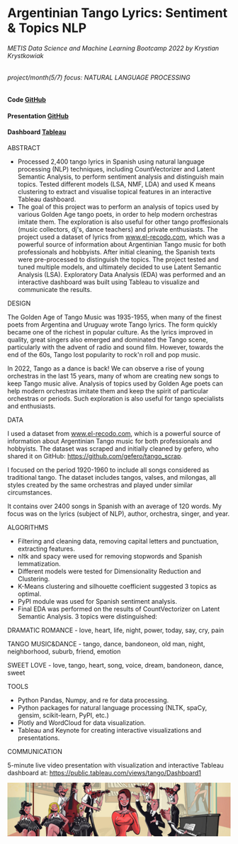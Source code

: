 # Argentinian Tango Lyrics: Sentiment & Topics NLP
###### METIS Data Science and Machine Learning Bootcamp 2022 by Krystian Krystkowiak
###### project/month(5/7) focus: NATURAL LANGUAGE PROCESSING
#### Code [GitHub](https://github.com/Krystkowiakk/Heart-Disease-Patients-Classification/blob/main/Krystkowiak_Krystian_Project_4_Classification_on-Heart_Disease_Indicators.ipynb)
#### Presentation [GitHub](https://github.com/Krystkowiakk/Heart-Disease-Patients-Classification/blob/main/Project%20Presentation/Krystkowiak_Krystian_Project_4_Classification_on-Heart_Disease_Indicators.pdf)
#### Dashboard [Tableau](https://public.tableau.com/views/tango/Dashboard1)

ABSTRACT

- Processed 2,400 tango lyrics in Spanish using natural language processing (NLP) techniques, including CountVectorizer and Latent Semantic Analysis, to perform sentiment analysis and distinguish main topics. Tested different models (LSA, NMF, LDA) and used K means clustering to extract and visualise topical features in an interactive Tableau dashboard.
- The goal of this project was to perform an analysis of topics used by various Golden Age tango poets, in order to help modern orchestras imitate them. The exploration is also useful for other tango proffesionals (music collectors, dj's, dance teachers) and private enthusiasts. The project used a dataset of lyrics from www.el-recodo.com, which was a powerful source of information about Argentinian Tango music for both professionals and hobbyists. After initial cleaning, the Spanish texts were pre-processed to distinguish the topics. The project tested and tuned multiple models, and ultimately decided to use Latent Semantic Analysis (LSA). Exploratory Data Analysis (EDA) was performed and an interactive dashboard was built using Tableau to visualize and communicate the results.

DESIGN

The Golden Age of Tango Music was 1935-1955, when many of the finest poets from Argentina and Uruguay wrote Tango lyrics. The form quickly became one of the richest in popular culture.  As the lyrics improved in quality, great singers also emerged and dominated the Tango scene, particularly with the advent of radio and sound film. However, towards the end of the 60s, Tango lost popularity to rock'n roll and pop music.

In 2022, Tango as a dance is back! We can observe a rise of young orchestras in the last 15 years, many of whom are creating new songs to keep Tango music alive. Analysis of topics used by Golden Age poets can help modern orchestras imitate them and keep the spirit of particular orchestras or periods. Such exploration is also useful for tango specialists and enthusiasts.

DATA

I used a dataset from www.el-recodo.com, which is a powerful source of information about Argentinian Tango music for both professionals and hobbyists. The dataset was scraped and initially cleaned by gefero, who shared it on GitHub: https://github.com/gefero/tango_scrap.

I focused on the period 1920-1960 to include all songs considered as traditional tango. The dataset includes tangos, valses, and milongas, all styles created by the same orchestras and played under similar circumstances.

It contains over 2400 songs in Spanish with an average of 120 words. My focus was on the lyrics (subject of NLP), author, orchestra, singer, and year.

ALGORITHMS

- Filtering and cleaning data, removing capital letters and punctuation, extracting features.
- nltk and spacy were used for removing stopwords and Spanish lemmatization.
- Different models were tested for Dimensionality Reduction and Clustering.
- K-Means clustering and silhouette coefficient suggested 3 topics as optimal.
- PyPI module was used for Spanish sentiment analysis.
- Final EDA was performed on the results of CountVectorizer on Latent Semantic Analysis. 3 topics were distinguished:

DRAMATIC ROMANCE - love, heart, life, night, power, today, say, cry, pain

TANGO MUSIC&DANCE - tango, dance, bandoneon, old man, night, neighborhood, suburb, friend, emotion

SWEET LOVE - love, tango, heart, song, voice, dream, bandoneon, dance, sweet

TOOLS

- Python Pandas, Numpy, and re for data processing.
- Python packages for natural language processing (NLTK, spaCy, gensim, scikit-learn, PyPI, etc.)
- Plotly and WordCloud for data visualization.
- Tableau and Keynote for creating interactive visualizations and presentations.

COMMUNICATION

5-minute live video presentation with visualization and interactive Tableau dashboard at: https://public.tableau.com/views/tango/Dashboard1

![Argentinian Tango Lyrics: Sentiment & Topics NLP](files/cover.jpg)


